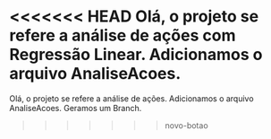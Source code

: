 <<<<<<< HEAD
Olá, o projeto se refere a análise de ações com Regressão Linear.
Adicionamos o arquivo AnaliseAcoes.
=======
Olá, o projeto se refere a análise de ações.
Adicionamos o arquivo AnaliseAcoes.
Geramos um Branch.
>>>>>>> novo-botao

